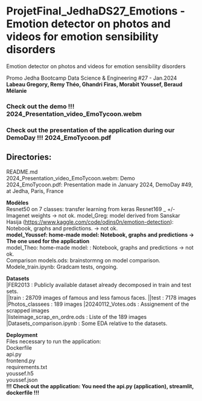 # ProjetFinal_JedhaDS27_Emotions - Emotion detector on photos and videos for emotion sensibility disorders  

Emotion detector on photos and videos for emotion sensibility disorders

Promo Jedha Bootcamp Data Science & Engineering #27 - Jan.2024
**Labeau Gregory, Remy Théo, Ghandri Firas, Morabit Youssef, Beraud Mélanie** 


### Check out the demo !!! 2024_Presentation_video_EmoTycoon.webm  

### Check out the presentation of the application during our DemoDay !!! 2024_EmoTycoon.pdf


## Directories:  
README.md  
2024_Presentation_video_EmoTycoon.webm: Demo  
2024_EmoTycoon.pdf: Presentation made in January 2024, DemoDay #49, at Jedha, Paris, France  
 
**Modèles**  
Resnet50 on 7 classes: transfer learning from keras Resnet169 _ +/- Imagenet weights  -> not ok.
model_Greg: model derived from Sanskar Hasija (https://www.kaggle.com/code/odins0n/emotion-detection): Notebook, graphs and predictions. -> not ok.  
**model_Youssef: home-made model: Notebook, graphs and predictions -> The one used for the application**  
model_Theo: home-made model: : Notebook, graphs and predictions -> not ok.  
Comparison models.ods: brainstormng on model comparison.  
Modele_train.ipynb: Gradcam tests, ongoing.

**Datasets**  
|FER2013 : Publicly available dataset already decomposed in train and test sets.  
||train : 28709 images of famous and less famous faces. 
||test : 7178 images 
|Photos_classees : 189 images
|20240112_Votes.ods : Assignement of the scrapped images  
|listeimage_scrap_en_ordre.ods : Liste of the 189 images
|Datasets_comparison.ipynb : Some EDA relative to the datasets.

**Deployment**  
Files necessary to run the application:  
Dockerfile  
api.py  
frontend.py  
requirements.txt  
youssef.h5  
youssef.json  
**!!! Check out the application: You need the api.py (application), streamlit, dockerfile !!!**

